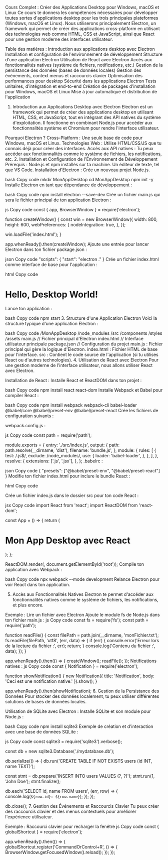 Cours Complet : Créer des Applications Desktop pour Windows, macOS et Linux
Ce cours te donnera les compétences nécessaires pour développer toutes sortes d'applications desktop pour les trois principales plateformes (Windows, macOS et Linux). Nous utiliserons principalement Electron, un framework qui permet de créer des applications cross-platform en utilisant des technologies web comme HTML, CSS et JavaScript, ainsi que React pour une gestion moderne des interfaces utilisateur.

Table des matières :
Introduction aux applications desktop avec Electron
Installation et configuration de l'environnement de développement
Structure d'une application Electron
Utilisation de React avec Electron
Accès aux fonctionnalités natives (système de fichiers, notifications, etc.)
Gestion de la persistance des données (bases de données locales)
Gestion des événements, context menus et raccourcis clavier
Optimisation des performances pour desktop
Sécurité dans les applications Electron
Tests unitaires, d'intégration et end-to-end
Création de packages d'installation pour Windows, macOS et Linux
Mise à jour automatique et distribution de l'application
1. Introduction aux Applications Desktop avec Electron
Electron est un framework qui permet de créer des applications desktop en utilisant HTML, CSS, et JavaScript, tout en intégrant des API natives du système d'exploitation. Il fonctionne en combinant Node.js pour accéder aux fonctionnalités système et Chromium pour rendre l'interface utilisateur.

Pourquoi Electron ?
Cross-Platform : Une seule base de code pour Windows, macOS et Linux.
Technologies Web : Utilise HTML/CSS/JS que tu connais déjà pour créer des interfaces.
Accès aux API natives : Tu peux accéder aux fonctionnalités comme le système de fichiers, les notifications, etc.
2. Installation et Configuration de l'Environnement de Développement
Prérequis :
Node.js et npm installés sur ta machine.
Un éditeur de texte, tel que VS Code.
Installation d'Electron :
Crée un nouveau projet Node.js.

bash
Copy code
mkdir MonAppDesktop
cd MonAppDesktop
npm init -y
Installe Electron en tant que dépendance de développement :

bash
Copy code
npm install electron --save-dev
Crée un fichier main.js qui sera le fichier principal de ton application Electron :

js
Copy code
const { app, BrowserWindow } = require('electron');

function createWindow() {
  const win = new BrowserWindow({
    width: 800,
    height: 600,
    webPreferences: {
      nodeIntegration: true,
    },
  });

  win.loadFile('index.html');
}

app.whenReady().then(createWindow);
Ajoute une entrée pour lancer Electron dans ton fichier package.json :

json
Copy code
"scripts": {
  "start": "electron ."
}
Crée un fichier index.html comme interface de base pour l'application :

html
Copy code
<!DOCTYPE html>
<html lang="en">
<head>
  <meta charset="UTF-8">
  <meta name="viewport" content="width=device-width, initial-scale=1.0">
  <title>Mon App Desktop</title>
</head>
<body>
  <h1>Hello, Desktop World!</h1>
</body>
</html>
Lance ton application :

bash
Copy code
npm start
3. Structure d'une Application Electron
Voici la structure typique d'une application Electron :

bash
Copy code
/MonAppDesktop
  /node_modules
  /src
    /components
    /styles
    /assets
    main.js     // Fichier principal d'Electron
    index.html  // Interface utilisateur principale
  package.json  // Configuration du projet
main.js : Fichier principal qui gère la logique d'Electron.
index.html : Fichier HTML de base pour l'interface.
src : Contient le code source de l'application (si tu utilises React ou d'autres technologies).
4. Utilisation de React avec Electron
Pour une gestion moderne de l'interface utilisateur, nous allons utiliser React avec Electron.

Installation de React :
Installe React et ReactDOM dans ton projet :

bash
Copy code
npm install react react-dom
Installe Webpack et Babel pour compiler React :

bash
Copy code
npm install webpack webpack-cli babel-loader @babel/core @babel/preset-env @babel/preset-react
Crée les fichiers de configuration suivants :

webpack.config.js :

js
Copy code
const path = require('path');

module.exports = {
  entry: './src/index.js',
  output: {
    path: path.resolve(__dirname, 'dist'),
    filename: 'bundle.js',
  },
  module: {
    rules: [
      {
        test: /\.js$/,
        exclude: /node_modules/,
        use: {
          loader: 'babel-loader',
        },
      },
    ],
  },
  resolve: {
    extensions: ['.js', '.jsx'],
  },
};
.babelrc :

json
Copy code
{
  "presets": ["@babel/preset-env", "@babel/preset-react"]
}
Modifie ton fichier index.html pour inclure le bundle React :

html
Copy code
<body>
  <div id="root"></div>
  <script src="dist/bundle.js"></script>
</body>
Crée un fichier index.js dans le dossier src pour ton code React :

jsx
Copy code
import React from 'react';
import ReactDOM from 'react-dom';

const App = () => {
  return (
    <div>
      <h1>Mon App Desktop avec React</h1>
    </div>
  );
};

ReactDOM.render(<App />, document.getElementById('root'));
Compile ton application avec Webpack :

bash
Copy code
npx webpack --mode development
Relance Electron pour voir React dans ton application.

5. Accès aux Fonctionnalités Natives
Electron te permet d'accéder aux fonctionnalités natives comme le système de fichiers, les notifications, et plus encore.

Exemple : Lire un fichier avec Electron
Ajoute le module fs de Node.js dans ton fichier main.js :
js
Copy code
const fs = require('fs');
const path = require('path');

function readFile() {
  const filePath = path.join(__dirname, 'monFichier.txt');
  fs.readFile(filePath, 'utf8', (err, data) => {
    if (err) {
      console.error('Erreur lors de la lecture du fichier :', err);
      return;
    }
    console.log('Contenu du fichier :', data);
  });
}

app.whenReady().then(() => {
  createWindow();
  readFile();
});
Notifications natives :
js
Copy code
const { Notification } = require('electron');

function showNotification() {
  new Notification({ title: 'Notification', body: 'Ceci est une notification native.' }).show();
}

app.whenReady().then(showNotification);
6. Gestion de la Persistance des Données
Pour stocker des données localement, tu peux utiliser différentes solutions de bases de données locales.

Utilisation de SQLite avec Electron :
Installe SQLite et son module pour Node.js :

bash
Copy code
npm install sqlite3
Exemple de création et d'interaction avec une base de données SQLite :

js
Copy code
const sqlite3 = require('sqlite3').verbose();

const db = new sqlite3.Database('./mydatabase.db');

db.serialize(() => {
  db.run('CREATE TABLE IF NOT EXISTS users (id INT, name TEXT)');

  const stmt = db.prepare('INSERT INTO users VALUES (?, ?)');
  stmt.run(1, 'John Doe');
  stmt.finalize();

  db.each('SELECT id, name FROM users', (err, row) => {
    console.log(`${row.id}: ${row.name}`);
  });
});

db.close();
7. Gestion des Événements et Raccourcis Clavier
Tu peux créer des raccourcis clavier et des menus contextuels pour améliorer l'expérience utilisateur.

Exemple : Raccourci clavier pour recharger la fenêtre
js
Copy code
const { globalShortcut } = require('electron');

app.whenReady().then(() => {
  globalShortcut.register('CommandOrControl+R', () => {
    BrowserWindow.getFocusedWindow().reload();
  });
});

